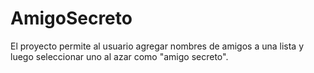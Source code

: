 # AmigoSecreto
El proyecto permite al usuario agregar nombres de amigos a una lista y luego seleccionar uno al azar como "amigo secreto".
